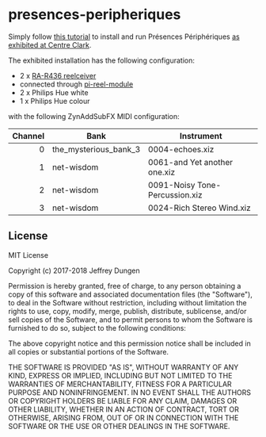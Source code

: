 presences-peripheriques
=======================

Simply follow [this tutorial](https://reelyactive.github.io/experience-generative-art.html) to install and run Pr&eacute;sences P&eacute;riph&eacute;riques [as exhibited at Centre Clark](http://centreclark.com/en/projects/presences-peripheriques).

The exhibited installation has the following configuration:
- 2 x [RA-R436 reelceiver](https://shop.reelyactive.com/collections/all/products/ra-r436)
- connected through [pi-reel-module](https://upverter.com/reelyActive/006d92d0aafec138/pi-reel-module/)
- 2 x Philips Hue white
- 1 x Philips Hue colour

with the following ZynAddSubFX MIDI configuration:

| Channel | Bank                  | Instrument                     |
|--------:|-----------------------|--------------------------------|
| 0       | the_mysterious_bank_3 | 0004-echoes.xiz                |
| 1       | net-wisdom            | 0061-and Yet another one.xiz   |
| 2       | net-wisdom            | 0091-Noisy Tone-Percussion.xiz |
| 3       | net-wisdom            | 0024-Rich Stereo Wind.xiz      |


License
-------

MIT License

Copyright (c) 2017-2018 Jeffrey Dungen

Permission is hereby granted, free of charge, to any person obtaining a copy of this software and associated documentation files (the "Software"), to deal in the Software without restriction, including without limitation the rights to use, copy, modify, merge, publish, distribute, sublicense, and/or sell copies of the Software, and to permit persons to whom the Software is furnished to do so, subject to the following conditions:

The above copyright notice and this permission notice shall be included in all copies or substantial portions of the Software.

THE SOFTWARE IS PROVIDED "AS IS", WITHOUT WARRANTY OF ANY KIND, EXPRESS OR 
IMPLIED, INCLUDING BUT NOT LIMITED TO THE WARRANTIES OF MERCHANTABILITY, 
FITNESS FOR A PARTICULAR PURPOSE AND NONINFRINGEMENT. IN NO EVENT SHALL THE 
AUTHORS OR COPYRIGHT HOLDERS BE LIABLE FOR ANY CLAIM, DAMAGES OR OTHER 
LIABILITY, WHETHER IN AN ACTION OF CONTRACT, TORT OR OTHERWISE, ARISING FROM, 
OUT OF OR IN CONNECTION WITH THE SOFTWARE OR THE USE OR OTHER DEALINGS IN 
THE SOFTWARE.

